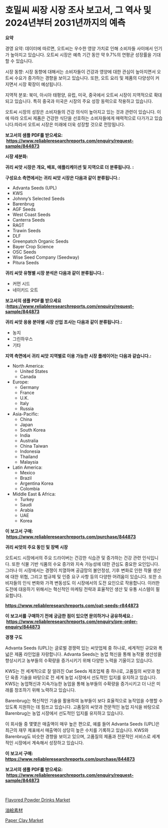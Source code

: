 <p><h1>호밀씨 씨장 시장 조사 보고서, 그 역사 및 2024년부터 2031년까지의 예측</h1></p><p><strong>요약</strong></p>
<p><p>경영 요약: 데이터에 따르면, 오트씨는 우수한 영양 가치로 인해 소비자들 사이에서 인기가 높아지고 있습니다. 오트씨 시장은 예측 기간 동안 약 9.7%의 연평균 성장률을 기대할 수 있습니다.</p><p>시장 동향: 시장 동향에 대해서는 소비자들이 건강과 영양에 대한 관심이 높아지면서 오트씨 수요가 증가하는 경향을 보이고 있습니다. 또한, 오트 요리 및 제품의 다양성이 커지면서 시장 확장이 예상됩니다.</p><p>지역적 분포: 북미, 아시아 태평양, 유럽, 미국, 중국에서 오트씨 시장이 지역적으로 확대되고 있습니다. 특히 중국과 미국은 시장의 주요 성장 동력으로 작용하고 있습니다.</p><p>오트씨 시장의 성장은 소비자들의 건강 의식이 높아지고 있는 것과 관련이 있습니다. 이에 따라 오트씨 제품은 건강한 식단을 선호하는 소비자들에게 매력적으로 다가가고 있습니다.따라서 오트씨 시장은 미래에 더욱 성장할 것으로 전망됩니다.</p></p>
<p><strong>보고서의 샘플 PDF를 받으세요: &nbsp;<a href="https://www.reliableresearchreports.com/enquiry/request-sample/844873">https://www.reliableresearchreports.com/enquiry/request-sample/844873</a></strong></p>
<p><strong>시장 세분화:</strong></p>
<p><strong> 귀리 씨앗 시장은 개요, 배포, 애플리케이션 및 지역으로 더 분류됩니다. :</strong></p>
<p><strong>구성요소 측면에서는 귀리 씨앗 시장은 다음과 같이 분류됩니다.:</strong></p>
<p><ul><li>Advanta Seeds (UPL)</li><li>KWS</li><li>Johnny’s Selected Seeds</li><li>Barenbrug</li><li>AGF Seeds</li><li>West Coast Seeds</li><li>Canterra Seeds</li><li>RAGT</li><li>Trawin Seeds</li><li>DLF</li><li>Greenpatch Organic Seeds</li><li>Bayer Crop Science</li><li>OSC Seeds</li><li>Wise Seed Company (Seedway)</li><li>Pitura Seeds</li></ul></p>
<p><strong> 귀리 씨앗 유형별 시장 분석은 다음과 같이 분류됩니다.:</strong></p>
<p><ul><li>커먼 시드</li><li>네이키드 오트</li></ul></p>
<p><strong>보고서의 샘플 PDF를 받으세요 :<a href="https://www.reliableresearchreports.com/enquiry/request-sample/844873">https://www.reliableresearchreports.com/enquiry/request-sample/844873</a></strong></p>
<p><strong> 귀리 씨앗 응용 분야별 시장 산업 조사는 다음과 같이 분류됩니다.:</strong></p>
<p><ul><li>농지</li><li>그린하우스</li><li>기타</li></ul></p>
<p><strong>지역 측면에서 귀리 씨앗 지역별로 이용 가능한 시장 플레이어는 다음과 같습니다.:</strong></p>
<p><ul>
    <li>
        North America:
        <ul>
            <li>United States</li>
            <li>Canada</li>
        </ul>
    </li>
    <li>
        Europe:
        <ul>
            <li>Germany</li>
            <li>France</li>
            <li>U.K.</li>
            <li>Italy</li>
            <li>Russia</li>
        </ul>
    </li>
    <li>
        Asia-Pacific:
        <ul>
            <li>China</li>
            <li>Japan</li>
            <li>South Korea</li>
            <li>India</li>
            <li>Australia</li>
            <li>China Taiwan</li>
            <li>Indonesia</li>
            <li>Thailand</li>
            <li>Malaysia</li>
        </ul>
    </li>
    <li>
        Latin America:
        <ul>
            <li>Mexico</li>
            <li>Brazil</li>
            <li>Argentina Korea</li>
            <li>Colombia</li>
        </ul>
    </li>
    <li>
        Middle East & Africa:
        <ul>
            <li>Turkey</li>
            <li>Saudi</li>
            <li>Arabia</li>
            <li>UAE</li>
            <li>Korea</li>
        </ul>
    </li>
    </ul></p>
<p><strong>이 보고서 구매: &nbsp;<a href="https://www.reliableresearchreports.com/purchase/844873">https://www.reliableresearchreports.com/purchase/844873</a></strong></p>
<p><strong>귀리 씨앗의 주요 동인 및 장벽 시장</strong></p>
<p><p>오트씨드 시장에서의 주요 드라이버는 건강한 식습관 및 증가하는 건강 관련 인식입니다. 또한 식물 기반 식품의 수요 증가와 지속 가능성에 대한 관심도 중요한 요인입니다. 그러나 이 시장에서는 경쟁이 치열하며 공급망의 불안정성, 기후 변화로 인한 작물 생산에 대한 위협, 그리고 법규제 및 인증 요구 사항 등의 다양한 어려움이 있습니다. 또한 소비자들의 인식 변화와 가격 변동성도 이 시장에서의 도전 요인으로 작용합니다. 이러한 도전에 대응하기 위해서는 혁신적인 마케팅 전략과 효율적인 생산 및 유통 시스템이 필요합니다.</p></p>
<p><strong><a href="https://www.reliableresearchreports.com/oat-seeds-r844873">https://www.reliableresearchreports.com/oat-seeds-r844873</a></strong></p>
<p><strong>이 보고서를 구매하기 전에 궁금한 점이 있으면 문의하거나 공유하세요.: &nbsp;<a href="https://www.reliableresearchreports.com/enquiry/pre-order-enquiry/844873">https://www.reliableresearchreports.com/enquiry/pre-order-enquiry/844873</a></strong></p>
<p><strong>경쟁 구도</strong></p>
<p><p>Advanta Seeds (UPL)는 글로벌 경쟁력 있는 씨앗업체 중 하나로, 세계적인 규모와 폭넓은 제품 라인업을 자랑합니다. Advanta Seeds는 농업 혁신을 통해 농작물 생산성을 향상시키고 농부들의 수확량을 증가시키기 위해 다양한 노력을 기울이고 있습니다.</p><p>KWS는 전 세계적으로 잘 알려진 Oat Seeds 제조업체 중 하나로, 고품질의 씨앗과 첨단 육종 기술을 바탕으로 전 세계 농업 시장에서 선도적인 입지를 유지하고 있습니다. KWS는 농업혁신과 지속가능한 농업을 통해 농부들의 수확량을 증가시키고 더 나은 미래를 창조하기 위해 노력하고 있습니다.</p><p>Barenbrug는 혁신적인 기술을 활용하여 농부들이 보다 효율적으로 농작업을 수행할 수 있도록 지원하는 데 힘쓰고 있습니다. 고품질의 씨앗과 전문적인 농업 지식을 바탕으로 Barenbrug는 농업 시장에서 선도적인 입지를 유지하고 있습니다.</p><p>이 회사들 중 몇몇은 매출액이 매우 높은 편으로, 예를 들어 Advanta Seeds (UPL)은 최근의 재무 제표에서 매출액이 상당히 높은 수치를 기록하고 있습니다. KWS와 Barenbrug도 비슷한 경향을 보이고 있으며, 고품질의 제품과 전문적인 서비스로 세계적인 시장에서 계속해서 성장하고 있습니다.</p></p>
<p><strong>이 보고서 구매: &nbsp; <a href="https://www.reliableresearchreports.com/purchase/844873">https://www.reliableresearchreports.com/purchase/844873</a></strong></p>
<p><strong>보고서의 샘플 PDF를 받으세요: &nbsp;<a href="https://www.reliableresearchreports.com/enquiry/request-sample/844873">https://www.reliableresearchreports.com/enquiry/request-sample/844873</a></strong><strong></strong></p>
<p>&nbsp;</p>
<p><p><a href="https://github.com/ChiragRP21/Market-Research-Report-List-4/blob/main/flavored-powder-drinks-market.md">Flavored Powder Drinks Market</a></p><p><a href="https://github.com/xemfu2379520/Market-Research-Report-List-1/blob/main/738950018848.md">油絵素材</a></p><p><a href="https://artistic-helicopter-ca9.notion.site/Paper-Clay-Market-Growth-Market-Trends-COVID-19-Impact-and-Forecasts-for-period-from-2024-2031-15354bc9a1b044abbb1f922ae0dd9ae9">Paper Clay Market</a></p></p>